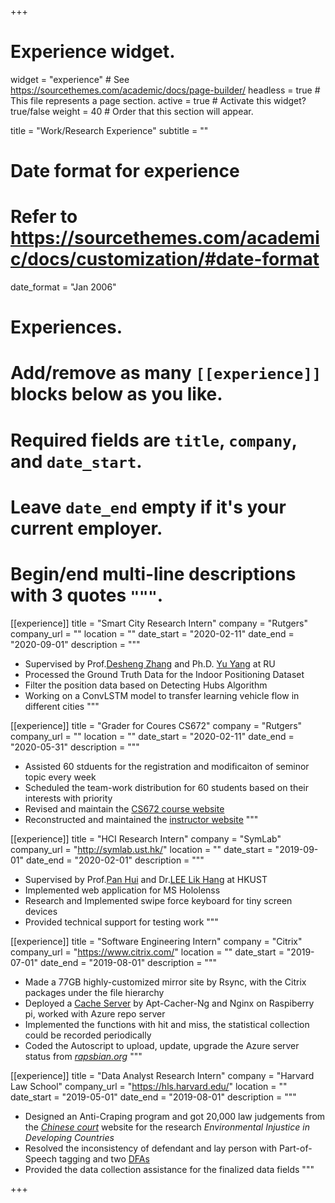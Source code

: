 +++
# Experience widget.
widget = "experience"  # See https://sourcethemes.com/academic/docs/page-builder/
headless = true  # This file represents a page section.
active = true  # Activate this widget? true/false
weight = 40  # Order that this section will appear.

title = "Work/Research Experience"
subtitle = ""

# Date format for experience
#   Refer to https://sourcethemes.com/academic/docs/customization/#date-format
date_format = "Jan 2006"

# Experiences.
#   Add/remove as many `[[experience]]` blocks below as you like.
#   Required fields are `title`, `company`, and `date_start`.
#   Leave `date_end` empty if it's your current employer.
#   Begin/end multi-line descriptions with 3 quotes `"""`.
[[experience]]
  title = "Smart City Research Intern"
  company = "Rutgers"
  company_url = ""
  location = ""
  date_start = "2020-02-11"
  date_end = "2020-09-01"
  description = """
  * Supervised by Prof.[Desheng Zhang](https://www.cs.rutgers.edu/~dz220/) and Ph.D. [Yu Yang](https://www.yyang.site/) at RU
  * Processed the Ground Truth Data for the Indoor Positioning Dataset
  * Filter the position data based on Detecting Hubs Algorithm 
  * Working on a ConvLSTM model to transfer learning vehicle flow in different cities
  """

[[experience]]
  title = "Grader for Coures CS672"
  company = "Rutgers"
  company_url = ""
  location = ""
  date_start = "2020-02-11"
  date_end = "2020-05-31"
  description = """
  * Assisted 60 stduents for the registration and modificaiton of seminor topic  every week
  * Scheduled the team-work distribution for 60 students based on their interests with priority
  * Revised and maintain the [CS672 course website](https://www.cs.rutgers.edu/~dz220/CS672S2020/home.html)
  * Reconstructed and maintained the [instructor website](https://www.cs.rutgers.edu/~dz220/)
  """

[[experience]]
  title = "HCI Research Intern"
  company = "SymLab"
  company_url = "http://symlab.ust.hk/"
  location = ""
  date_start = "2019-09-01"
  date_end = "2020-02-01"
  description = """
  * Supervised by Prof.[Pan Hui](https://www.cse.ust.hk/~panhui/) and Dr.[LEE Lik Hang](https://plhlee2010.wixsite.com/work) at HKUST
  * Implemented web application for MS Hololenss
  * Research and Implemented swipe force keyboard for tiny screen devices
  * Provided technical support for testing work
  """

[[experience]]
  title = "Software Engineering Intern"
  company = "Citrix"
  company_url = "https://www.citrix.com/"
  location = ""
  date_start = "2019-07-01"
  date_end = "2019-08-01"
  description = """
  * Made a 77GB highly-customized mirror site by Rsync, with the Citrix packages under the file hierarchy
  * Deployed a [Cache Server](https://www.youtube.com/watch?v=slrZdMhYvOg) by Apt-Cacher-Ng and Nginx on Raspiberry pi, worked with Azure repo server
  * Implemented the functions with hit and miss, the statistical collection could be recorded periodically
  * Coded the Autoscript to upload, update, upgrade the Azure server status from *[rapsbian.org](https://www.raspbian.org/)*
  """

[[experience]]
  title = "Data Analyst Research Intern"
  company = "Harvard Law School"
  company_url = "https://hls.harvard.edu/"
  location = ""
  date_start = "2019-05-01"
  date_end = "2019-08-01"
  description = """
  * Designed an Anti-Craping program and got 20,000 law judgements from the *[Chinese court](http://wenshu.court.gov.cn/)* website for the research *Environmental Injustice in Developing Countries*
  * Resolved the inconsistency of defendant and lay person with Part-of-Speech tagging and two [DFAs](https://bravopan.github.io/court_DFAs.jpg)
  * Provided the data collection assistance for the finalized data fields
  """


+++
